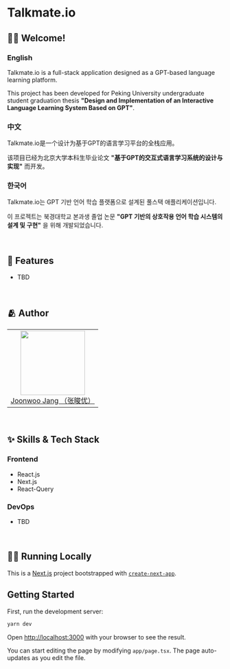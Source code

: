 # <span>Talkmate.io</span>

## 👨‍💻 Welcome!
### English
Talkmate.io is a full-stack application designed as a GPT-based language learning platform.

This project has been developed for Peking University undergraduate student graduation thesis **"Design and Implementation of an Interactive Language Learning System Based on GPT"**.

### 中文
Talkmate.io是一个设计为基于GPT的语言学习平台的全栈应用。

该项目已经为北京大学本科生毕业论文 **"基于GPT的交互式语言学习系统的设计与实现"** 而开发。

### 한국어
Talkmate.io는 GPT 기반 언어 학습 플랫폼으로 설계된 풀스택 애플리케이션입니다.

이 프로젝트는 북경대학교 본과생 졸업 논문 **"GPT 기반의 상호작용 언어 학습 시스템의 설계 및 구현"** 을 위해 개발되었습니다.


<br>

## :pushpin: Features

- TBD

<br>

## :people_hugging: Author

<table>
  <tr height="150px">
  <td align="center">
    <a href="https://github.com/timingsniper"><img height="150px" width="150px" src="https://avatars.githubusercontent.com/u/17792896?v=4"/></a>
    <br />
    <a href="https://github.com/timingsniper">Joonwoo Jang （张晙优）</a>
  </td>
  </tr>
</table>

<br>

## :sparkles: Skills & Tech Stack

### Frontend

- React.js
- Next.js
- React-Query

### DevOps
- TBD

<br/>

## 🏃‍♂️ Running Locally
This is a [Next.js](https://nextjs.org/) project bootstrapped with [`create-next-app`](https://github.com/vercel/next.js/tree/canary/packages/create-next-app).

## Getting Started

First, run the development server:

```bash
yarn dev
```

Open [http://localhost:3000](http://localhost:3000) with your browser to see the result.

You can start editing the page by modifying `app/page.tsx`. The page auto-updates as you edit the file.